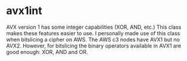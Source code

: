 avx1int
=======

AVX version 1 has some integer capabilities (XOR, AND, etc.) This class makes these features easier to use. I personally made use of this class when bitslicing a cipher on AWS. The AWS c3 nodes have AVX1 but no AVX2. However, for bitslicing the binary operators available in AVX1 are good enough: XOR, AND and OR.
